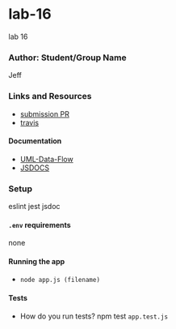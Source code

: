 # lab-16
lab 16

### Author: Student/Group Name
Jeff

### Links and Resources
* [submission PR](https://github.com/jeff-401-js/lab-16/pull/1)
* [travis](https://www.travis-ci.com/jeff-401-js/lab-16)

#### Documentation
* [UML-Data-Flow](https://photos.app.goo.gl/qS4WhuxrZUfwxbCD8)
* [JSDOCS](./docs/index.html)

### Setup
eslint
jest
jsdoc

#### `.env` requirements
none

#### Running the app
* `node app.js (filename)`

#### Tests
* How do you run tests?
npm test `app.test.js`
